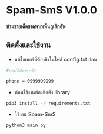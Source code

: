 # Spam-SmS V1.0.0
**ห้ามขายเด็ดขาดหากเห็นกูเลิกอัพ**


## ติดตั้งและใช้งาน
* แก้ไขเบอร์ที่ต้องยิงในไฟล์ config.txt ก่อน
```bash
#เบอร์ที่ต้องการยิง

phone = 0999999999
```
* ก่อนใช้งานต้องติดตั้ง library
```bash
pip3 install -r requirements.txt
```
* ใช้งาน Spam-SmS
```bash
python3 main.py
```
